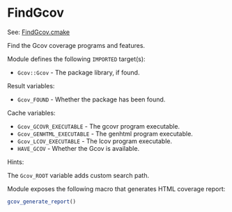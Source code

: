 # FindGcov

See: [FindGcov.cmake](https://github.com/petk/php-build-system/tree/master/cmake/cmake/modules/FindGcov.cmake)

Find the Gcov coverage programs and features.

Module defines the following `IMPORTED` target(s):

* `Gcov::Gcov` - The package library, if found.

Result variables:

* `Gcov_FOUND` - Whether the package has been found.

Cache variables:

* `Gcov_GCOVR_EXECUTABLE` - The gcovr program executable.
* `Gcov_GENHTML_EXECUTABLE` - The genhtml program executable.
* `Gcov_LCOV_EXECUTABLE` - The lcov program executable.
* `HAVE_GCOV` - Whether the Gcov is available.

Hints:

The `Gcov_ROOT` variable adds custom search path.

Module exposes the following macro that generates HTML coverage report:

```cmake
gcov_generate_report()
```
